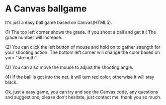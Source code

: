 # A Canvas ballgame


It's just a easy ball game based on Canvas(HTML5).

(1) The top left corner shows the grade. If you shoot a ball and get it ! The grade number will increase.

(2) You can click the left button of mouse and hold on to gather strength for your shooting action. The bottom left corner will change the color based on your "strength". 

(3) You can also move the mouse to adjust the shooting angle.

(4) If the ball is got into the net, it will turn red color, otherwise it will stay black.

Ok, just a easy game, you can try and see the Canvas code, any questions and suggestions, please don't hesitate, just contact me, thank you so much.